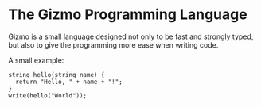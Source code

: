 # The Gizmo Programming Language
Gizmo is a small language designed not only to be fast and strongly typed, but also to give the programming more ease when writing code.

A small example:

```
string hello(string name) {
  return "Hello, " + name + "!";
}
write(hello("World"));
```

